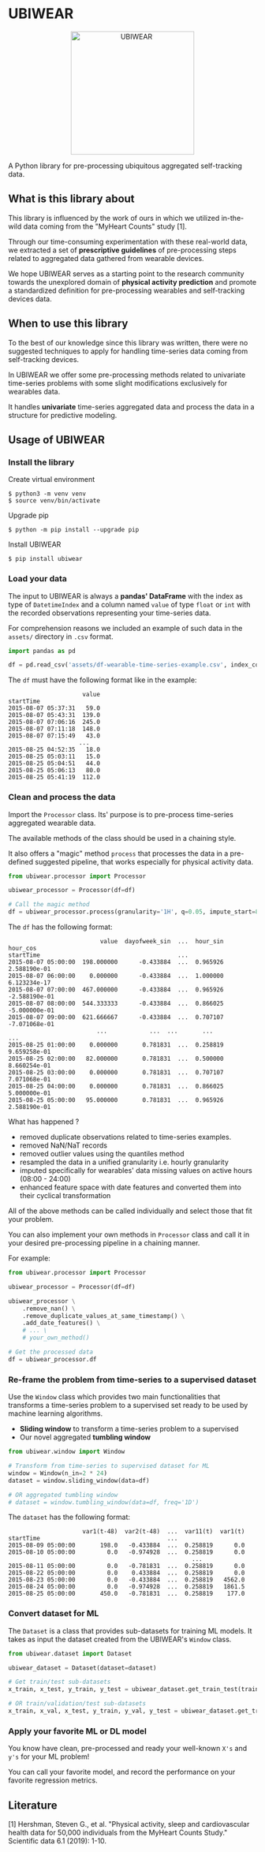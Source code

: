 # UBIWEAR

<p align="center">
  <img src="assets/logo.png" width="250" title="UBIWEAR">
</p>

A Python library for pre-processing ubiquitous aggregated self-tracking data.

## What is this library about

This library is influenced by the work of ours in which we utilized in-the-wild data
coming from the "MyHeart Counts" study [1].

Through our time-consuming experimentation with these real-world data, we extracted 
a set of **prescriptive guidelines** of pre-processing steps related to aggregated data 
gathered from wearable devices.

We hope UBIWEAR serves as a starting point to the research community towards the unexplored 
domain of **physical activity prediction** and promote a standardized definition for pre-processing
wearables and self-tracking devices data.

## When to use this library

To the best of our knowledge since this library was written, there were no
suggested techniques to apply for handling time-series data coming from self-tracking devices.

In UBIWEAR we offer some pre-processing methods related to univariate time-series problems
with some slight modifications exclusively for wearables data.

It handles **univariate** time-series aggregated data and process the data in a structure  for predictive modeling.

## Usage of UBIWEAR

### Install the library
Create virtual environment

```
$ python3 -m venv venv
$ source venv/bin/activate
```

Upgrade pip

```
$ python -m pip install --upgrade pip
```

Install UBIWEAR

```
$ pip install ubiwear
```

### Load your data

The input to UBIWEAR is always a **pandas' DataFrame** with the index as type of `DatetimeIndex` and a column named `value` 
of type `float` or `int` with the recorded observations representing your time-series data.

For comprehension reasons we included an example of such data in the `assets/` directory in `.csv` format.

```python
import pandas as pd

df = pd.read_csv('assets/df-wearable-time-series-example.csv', index_col='startTime', parse_dates=True)
```

The `df` must have the following format like in the example:
```
                     value
startTime                 
2015-08-07 05:37:31   59.0
2015-08-07 05:43:31  139.0
2015-08-07 07:06:16  245.0
2015-08-07 07:11:18  148.0
2015-08-07 07:15:49   43.0
                    ...
2015-08-25 04:52:35   18.0
2015-08-25 05:03:11   15.0
2015-08-25 05:04:51   44.0
2015-08-25 05:06:13   80.0
2015-08-25 05:41:19  112.0
```

### Clean and process the data

Import the `Processor` class. Its' purpose is to pre-process time-series aggregated wearable data. 

The available methods of the class should be used in a chaining style. 

It also offers a "magic" method `process` that processes the data in a pre-defined suggested pipeline, 
that works especially for physical activity data.

```python
from ubiwear.processor import Processor

ubiwear_processor = Processor(df=df)

# Call the magic method
df = ubiwear_processor.process(granularity='1H', q=0.05, impute_start=8, impute_end=24)
```

The `df` has the following format:

```
                          value  dayofweek_sin  ...  hour_sin      hour_cos
startTime                                       ...                        
2015-08-07 05:00:00  198.000000      -0.433884  ...  0.965926  2.588190e-01
2015-08-07 06:00:00    0.000000      -0.433884  ...  1.000000  6.123234e-17
2015-08-07 07:00:00  467.000000      -0.433884  ...  0.965926 -2.588190e-01
2015-08-07 08:00:00  544.333333      -0.433884  ...  0.866025 -5.000000e-01
2015-08-07 09:00:00  621.666667      -0.433884  ...  0.707107 -7.071068e-01
                         ...            ...  ...       ...           ...
2015-08-25 01:00:00    0.000000       0.781831  ...  0.258819  9.659258e-01
2015-08-25 02:00:00   82.000000       0.781831  ...  0.500000  8.660254e-01
2015-08-25 03:00:00    0.000000       0.781831  ...  0.707107  7.071068e-01
2015-08-25 04:00:00    0.000000       0.781831  ...  0.866025  5.000000e-01
2015-08-25 05:00:00   95.000000       0.781831  ...  0.965926  2.588190e-01
```

What has happened ?

* removed duplicate observations related to time-series examples.
* removed NaN/NaT records
* removed outlier values using the quantiles method
* resampled the data in a unified granularity i.e. hourly granularity
* imputed specifically for wearables' data missing values on active hours (08:00 - 24:00)
* enhanced feature space with date features and converted them into their cyclical transformation

All of the above methods can be called individually and select those that fit your problem.

You can also implement your own methods in `Processor` class and call it in your desired pre-processing
pipeline in a chaining manner.

For example:
```python
from ubiwear.processor import Processor

ubiwear_processor = Processor(df=df)

ubiwear_processor \
    .remove_nan() \
    .remove_duplicate_values_at_same_timestamp() \
    .add_date_features() \
    # ... \    
    # your_own_method()

# Get the processed data
df = ubiwear_processor.df
```

### Re-frame the problem from time-series to a supervised dataset
Use the `Window` class which provides two main functionalities that transforms a time-series problem 
to a supervised set ready to be used by machine learning algorithms.

* **Sliding window** to transform a time-series problem to a supervised
* Our novel aggregated **tumbling window**

```python
from ubiwear.window import Window

# Transform from time-series to supervised dataset for ML
window = Window(n_in=2 * 24)
dataset = window.sliding_window(data=df)

# OR aggregated tumbling window
# dataset = window.tumbling_window(data=df, freq='1D')
```

The `dataset` has the following format:

```
                     var1(t-48)  var2(t-48)  ...  var11(t)  var1(t)
startTime                                    ...                   
2015-08-09 05:00:00       198.0   -0.433884  ...  0.258819      0.0
2015-08-10 05:00:00         0.0   -0.974928  ...  0.258819      0.0
                                                    ...
2015-08-11 05:00:00         0.0   -0.781831  ...  0.258819      0.0
2015-08-22 05:00:00         0.0    0.433884  ...  0.258819      0.0
2015-08-23 05:00:00         0.0   -0.433884  ...  0.258819   4562.0
2015-08-24 05:00:00         0.0   -0.974928  ...  0.258819   1861.5
2015-08-25 05:00:00       450.0   -0.781831  ...  0.258819    177.0
```

### Convert dataset for ML

The `Dataset` is a class that provides sub-datasets for training ML models. It takes as input the dataset
created from the UBIWEAR's `Window` class.

```python
from ubiwear.dataset import Dataset

ubiwear_dataset = Dataset(dataset=dataset)

# Get train/test sub-datasets
x_train, x_test, y_train, y_test = ubiwear_dataset.get_train_test(train_ratio=0.75)

# OR train/validation/test sub-datasets
x_train, x_val, x_test, y_train, y_val, y_test = ubiwear_dataset.get_train_val_test(train_ratio=0.75, val_ratio=0.2)
```

### Apply your favorite ML or DL model

You know have clean, pre-processed and ready your well-known `X's` and `y's` for your ML problem!

You can call your favorite model, and record the performance on your favorite regression metrics.



## Literature
[1] Hershman, Steven G., et al. "Physical activity, sleep and cardiovascular health data for 50,000 individuals from the MyHeart Counts Study." Scientific data 6.1 (2019): 1-10.
